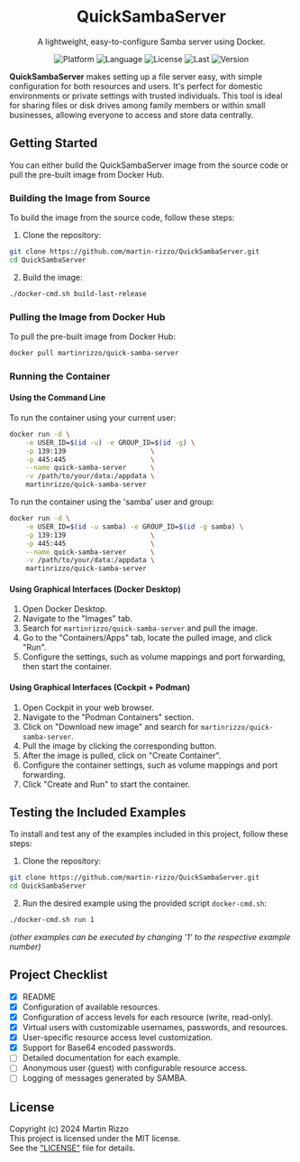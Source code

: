 <h1 align="center">QuickSambaServer</h1>
<p align="center">A lightweight, easy-to-configure Samba server using Docker.</p>
<p align="center">
<img alt="Platform" src="https://img.shields.io/badge/platform-docker-33F">
<img alt="Language" src="https://img.shields.io/badge/language-ash script-22E">
<img alt="License"  src="https://img.shields.io/github/license/martin-rizzo/QuickSambaServer?color=11D">
<img alt="Last"     src="https://img.shields.io/github/last-commit/martin-rizzo/QuickSambaServer">
<img alt="Version"  src="https://img.shields.io/github/v/tag/martin-rizzo/QuickSambaServer?label=version">
</p>

<!--
# QuickSambaServer
-->

**QuickSambaServer** makes setting up a file server easy, with simple configuration for both resources and users. It's perfect for domestic environments or private settings with trusted individuals. This tool is ideal for sharing files or disk drives among family members or within small businesses, allowing everyone to access and store data centrally.

## Getting Started

You can either build the QuickSambaServer image from the source code or pull the pre-built image from Docker Hub.

### Building the Image from Source

To build the image from the source code, follow these steps:

  1. Clone the repository:
  ```bash
  git clone https://github.com/martin-rizzo/QuickSambaServer.git
  cd QuickSambaServer
  ```

  2. Build the image:
  ```bash
  ./docker-cmd.sh build-last-release
  ```

### Pulling the Image from Docker Hub

To pull the pre-built image from Docker Hub:
  ```bash
  docker pull martinrizzo/quick-samba-server
  ```

### Running the Container

#### Using the Command Line

To run the container using your current user:
  ```bash
  docker run -d \
      -e USER_ID=$(id -u) -e GROUP_ID=$(id -g) \
      -p 139:139                     \
      -p 445:445                     \
      --name quick-samba-server      \
      -v /path/to/your/data:/appdata \
      martinrizzo/quick-samba-server
  ```

To run the container using the 'samba' user and group:
  ```bash
  docker run -d \
      -e USER_ID=$(id -u samba) -e GROUP_ID=$(id -g samba) \
      -p 139:139                     \
      -p 445:445                     \
      --name quick-samba-server      \
      -v /path/to/your/data:/appdata \
      martinrizzo/quick-samba-server
  ```

#### Using Graphical Interfaces (Docker Desktop)

  1. Open Docker Desktop.
  2. Navigate to the "Images" tab.
  3. Search for `martinrizzo/quick-samba-server` and pull the image.
  4. Go to the "Containers/Apps" tab, locate the pulled image, and click "Run".
  5. Configure the settings, such as volume mappings and port forwarding, then start the container.

#### Using Graphical Interfaces (Cockpit + Podman)

  1. Open Cockpit in your web browser.
  2. Navigate to the "Podman Containers" section.
  3. Click on "Download new image" and search for `martinrizzo/quick-samba-server`.
  4. Pull the image by clicking the corresponding button.
  5. After the image is pulled, click on "Create Container".
  6. Configure the container settings, such as volume mappings and port forwarding.
  7. Click "Create and Run" to start the container.

## Testing the Included Examples

To install and test any of the examples included in this project, follow these steps:

1. Clone the repository:

  ```bash
  git clone https://github.com/martin-rizzo/QuickSambaServer.git
  cd QuickSambaServer
  ```

2. Run the desired example using the provided script `docker-cmd.sh`:

  ```bash
  ./docker-cmd.sh run 1
  ```

  _(other examples can be executed by changing '1' to the respective example number)_

   
## Project Checklist

- [x] README
- [x] Configuration of available resources.
- [x] Configuration of access levels for each resource (write, read-only).
- [x] Virtual users with customizable usernames, passwords, and resources.
- [x] User-specific resource access level customization.
- [x] Support for Base64 encoded passwords.
- [ ] Detailed documentation for each example.
- [ ] Anonymous user (guest) with configurable resource access.
- [ ] Logging of messages generated by SAMBA.

## License

Copyright (c) 2024 Martin Rizzo  
This project is licensed under the MIT license.  
See the ["LICENSE"](LICENSE) file for details.

